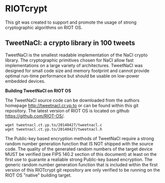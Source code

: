 # RIOTcrypt

This git was created to support and promote the usage of strong cryptographic algorithms on RIOT OS.

## TweetNaCl: a crypto library in 100 tweets

TweetNaCl is the smallest readable implementation of the NaCl crypto library. The cryptographic primitives chosen for NaCl allow fast implementations on a large variety of architectures. TweetNaCl was designed for small code size and memory footprint and cannot provide optimal run-time performance but should be usable on low-power embedded devices.

**Building TweetNaCl on RIOT OS**

The TweetNaCl source code can be downloaded from the authors homepage http://tweetnacl.cr.yp.to or can be found within this git repository. The latest version of RIOT OS is located on github https://github.com/RIOT-OS/.

```
wget tweetnacl.ct.yp.to/20140427/tweetnacl.c
wget tweetnacl.ct.yp.to/20140427/tweetnacl.h
```

The Public-key based encryption methods of TweetNaCl require a strong random number generation function that IS NOT shipped with the source code. The quality of the generated random numbers of the target device MUST be verified (see FIPS 140.2 section of this document) at least on the first use to guarante a realiable strong Public-key based encryption. The generic random number generation function that is included within the first version of this RIOTcrypt git repository are only verified to be running on the RIOT OS "native" building target.
